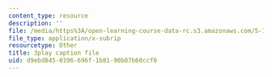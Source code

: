 ```yaml
---
content_type: resource
description: ''
file: /media/https%3A/open-learning-course-data-rc.s3.amazonaws.com/5-111sc-principles-of-chemical-science-fall-2014/d9ebd8450196696f1b8190b87b60ccf0_kO0VmaLkgj8.srt
file_type: application/x-subrip
resourcetype: Other
title: 3play caption file
uid: d9ebd845-0196-696f-1b81-90b87b60ccf0
---
```


